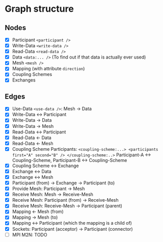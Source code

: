 # Graph structure
 
## Nodes

- [x] Participant `<participant />`
- [x] Write-Data `<write-data />`
- [x] Read-Data `<read-data />`
- [x] Data `<data:... />` (To find out if that data is actually ever used)
- [x] Mesh `<mesh />`
- [x] Mapping (with attribute `direction`)
- [x] Coupling Schemes
- [x] Exchanges

## Edges

- [x] Use-Data `<use-data />`: Mesh -> Data
- [x] Write-Data <-> Participant
- [x] Write-Data -> Data
- [x] Write-Data -> Mesh
- [x] Read-Data <-> Participant
- [x] Read-Data <- Data
- [x] Read-Data <- Mesh
- [x] Coupling Scheme Participants:
`<coupling-scheme:...> <participants first="A" second="B" /> </coupling-scheme:..>` Participant-A <-> Coupling-Scheme, Participant-B <-> Coupling-Scheme
- [x] Coupling Scheme <-> Exchange
- [x] Exchange <-> Data
- [x] Exchange <-> Mesh
- [x] Participant (from) -> Exchange -> Participant (to)
- [x] Provide Mesh: Participant -> Mesh
- [x] Receive Mesh: Mesh -> Receive-Mesh
- [x] Receive Mesh: Participant (from) -> Receive-Mesh
- [x] Receive Mesh: Receive-Mesh -> Participant (parent)
- [x] Mapping <- Mesh (from)
- [x] Mapping -> Mesh (to)
- [x] Mapping <-> Participant (which the mapping is a child of)
- [x] Sockets: Participant (acceptor) -> Participant (connector)
- [ ] MPI M2N: TODO
